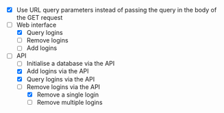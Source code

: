 - [X] Use URL query parameters instead of passing the query in the body of the GET request
- [ ] Web interface
  - [X] Query logins
  - [ ] Remove logins
  - [ ] Add logins
- [ ] API
  - [ ] Initialise a database via the API
  - [X] Add logins via the API
  - [X] Query logins via the API
  - [ ] Remove logins via the API
     - [X] Remove a single login
    - [ ] Remove multiple logins
